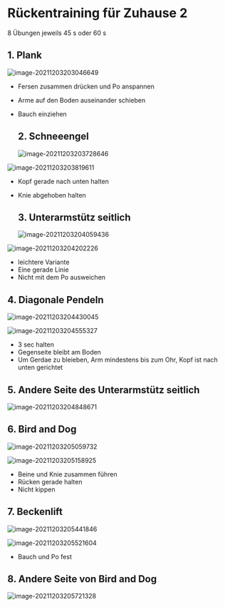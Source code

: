 # Rückentraining für Zuhause 2

8 Übungen jeweils 45 s oder 60 s

## 1. Plank

![image-20211203203046649](../_bilder/image-20211203203046649.png)

- Fersen zusammen drücken und Po anspannen

- Arme auf den Boden auseinander schieben

- Bauch einziehen
  
  ## 2. Schneeengel
  
  ![image-20211203203728646](../_bilder/image-20211203203728646.png)

![image-20211203203819611](../_bilder/image-20211203203819611.png)

- Kopf gerade nach unten halten

- Knie abgehoben halten
  
  ## 3. Unterarmstütz seitlich
  
  ![image-20211203204059436](../_bilder/image-20211203204059436.png)

![image-20211203204202226](../_bilder/image-20211203204202226.png)

- leichtere Variante
- Eine gerade Linie
- Nicht mit dem Po ausweichen

## 4. Diagonale Pendeln

![image-20211203204430045](../_bilder/image-20211203204430045.png)

![image-20211203204555327](../_bilder/image-20211203204555327.png)

- 3 sec halten
- Gegenseite bleibt am Boden
- Um Gerdae zu bleieben, Arm mindestens bis zum Ohr, Kopf ist nach unten gerichtet

## 5. Andere Seite des Unterarmstütz seitlich

![image-20211203204848671](../_bilder/image-20211203204848671.png)

## 6. Bird and Dog

![image-20211203205059732](../_bilder/image-20211203205059732.png)

![image-20211203205158925](../_bilder/image-20211203205158925.png)

- Beine und Knie zusammen führen
- Rücken gerade halten
- Nicht kippen

## 7. Beckenlift

![image-20211203205441846](../_bilder/image-20211203205441846.png)

![image-20211203205521604](../_bilder/image-20211203205521604.png)

- Bauch und Po fest

## 8. Andere Seite von Bird and Dog

![image-20211203205721328](../_bilder/image-20211203205721328.png)